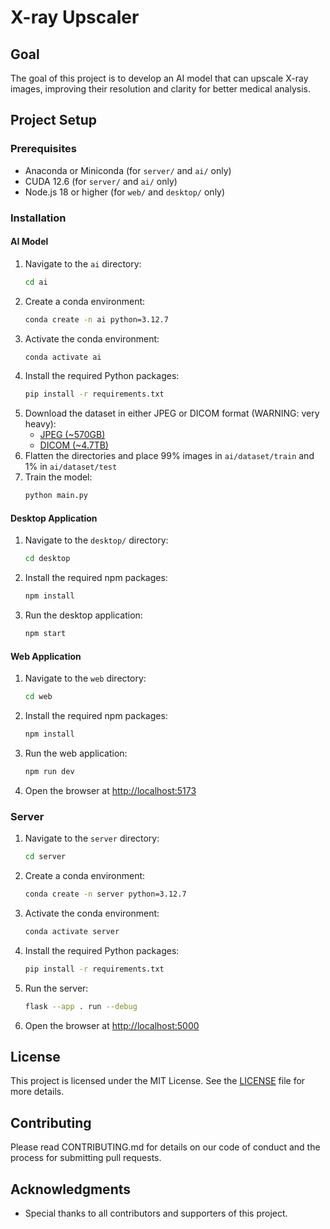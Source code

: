 # X-ray Upscaler

## Goal
The goal of this project is to develop an AI model that can upscale X-ray images, improving their resolution and clarity for better medical analysis.

## Project Setup

### Prerequisites
- Anaconda or Miniconda (for `server/` and `ai/` only)
- CUDA 12.6 (for `server/` and `ai/` only)
- Node.js 18 or higher (for `web/` and `desktop/` only)

### Installation

#### AI Model
1. Navigate to the `ai` directory:
    ```sh
    cd ai
    ```
2. Create a conda environment:
    ```sh
    conda create -n ai python=3.12.7
    ```
3. Activate the conda environment:
    ```sh
    conda activate ai
    ```
4. Install the required Python packages:
    ```sh
    pip install -r requirements.txt
    ```
5. Download the dataset in either JPEG or DICOM format (WARNING: very heavy):
    - [JPEG (~570GB)](https://physionet.org/content/mimic-cxr-jpg/2.1.0/)
    - [DICOM (~4.7TB)](https://physionet.org/content/mimic-cxr/2.1.0/)
6. Flatten the directories and place 99% images in `ai/dataset/train` and 1% in `ai/dataset/test`
7. Train the model:
    ```sh
    python main.py
    ```

#### Desktop Application
1. Navigate to the `desktop/` directory:
    ```sh
    cd desktop
    ```
2. Install the required npm packages:
    ```sh
    npm install
    ```
3. Run the desktop application:
    ```sh
    npm start
    ```

#### Web Application
1. Navigate to the `web` directory:
    ```sh
    cd web
    ```
2. Install the required npm packages:
    ```sh
    npm install
    ```
3. Run the web application:
    ```sh
    npm run dev
    ```
4. Open the browser at [http://localhost:5173](http://localhost:5173)

### Server
1. Navigate to the `server` directory:
    ```sh
    cd server
    ```
2. Create a conda environment:
    ```sh
    conda create -n server python=3.12.7
    ```
3. Activate the conda environment:
    ```sh
    conda activate server
    ```
4. Install the required Python packages:
    ```sh
    pip install -r requirements.txt
    ```
5. Run the server:
    ```sh
    flask --app . run --debug
    ```
6. Open the browser at [http://localhost:5000](http://localhost:5000)

## License
This project is licensed under the MIT License. See the [LICENSE](./LICENSE) file for more details.

## Contributing
Please read CONTRIBUTING.md for details on our code of conduct and the process for submitting pull requests.

## Acknowledgments
- Special thanks to all contributors and supporters of this project.